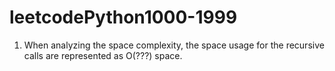 # leetcodePython1000-1999

1. When analyzing the space complexity, the space usage for the recursive calls are represented as O(???) space.
